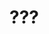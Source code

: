 # ???

<!--

1. fingerprint_scanner_driver
1. compiler
1. interpreter
1. gameTheory
1. qrcode_decoder_creator


-->

